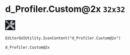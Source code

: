 # d_Profiler.Custom@2x `32x32`
<img src="/img/d_Profiler.Custom.png" width=32 height=32>

``` CSharp
EditorGUIUtility.IconContent("d_Profiler.Custom@2x")
```
```
d_Profiler.Custom@2x
```
